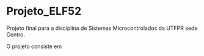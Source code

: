 # Projeto_ELF52
Projeto final para a disciplina de Sistemas Microcontrolados da UTFPR sede Centro. 

O projeto consiste em
